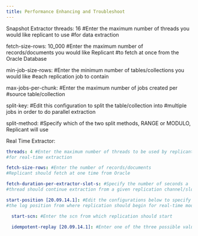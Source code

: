 ```yaml
---
title: Performance Enhancing and Troubleshoot
---
```



Snapshot Extractor
threads: 16 #Enter the maximum number of threads you would like replicant to use
#for data extraction

fetch-size-rows: 10_000 #Enter the maximum number of records/documents you would like Replicant
#to fetch at once from the Oracle Database

min-job-size-rows: #Enter the minimum number of tables/collections you would like
#each replication job to contain

max-jobs-per-chunk: #Enter the maximum number of jobs created per
#source table/collection

split-key: #Edit this configuration to split the table/collection into
#multiple jobs in order to do parallel extraction

split-method: #Specify which of the two split methods, RANGE or MODULO, Replicant will use




Real Time Extractor:

```YAML
threads: 4 #Enter the maximum number of threads to be used by replicant
#for real-time extraction

fetch-size-rows: #Enter the number of records/documents
#Replicant should fetch at one time from Oracle

fetch-duration-per-extractor-slot-s: #Specify the number of seconds a
#thread should continue extraction from a given replication channel/slot

start-position [20.09.14.1]: #Edit the configurations below to specify
#the log position from where replication should begin for real-time mode

  start-scn: #Enter the scn from which replication should start

  idempotent-replay [20.09.14.1]: #Enter one of the three possible values: ALWAYS/ NONE/ NEVER

```
